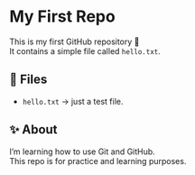 # My First Repo

This is my first GitHub repository 🚀  
It contains a simple file called `hello.txt`.

## 📂 Files
- `hello.txt` → just a test file.

## ✨ About
I’m learning how to use Git and GitHub.  
This repo is for practice and learning purposes.
